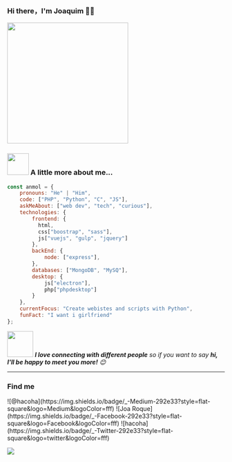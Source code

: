 ### Hi there，I'm Joaquim 🙋‍♂️

<div>
  <a href="https://hacoha.github.io" target="_blank"><img src="https://media.giphy.com/media/Vuw9m5wXviFIQ/source.gif" width="280" height="auto" /></a>
</div>

### <img src="https://media.giphy.com/media/VgCDAzcKvsR6OM0uWg/giphy.gif" width="50"> A little more about me...  

```javascript
const anmol = {
    pronouns: "He" | "Him",
    code: ["PHP", "Python", "C", "JS"],
    askMeAbout: ["web dev", "tech", "curious"],
    technologies: {
        frontend: {
          html,
          css["boostrap", "sass"],
          js["vuejs", "gulp", "jquery"]
        },
        backEnd: {
            node: ["express"],
        },
        databases: ["MongoDB", "MySQ"],
        desktop: {
            js["electron"],
            php["phpdesktop"]
        }
    },
    currentFocus: "Create webistes and scripts with Python",
    funFact: "I want i girlfriend"
};
```

<img src="https://media.giphy.com/media/LnQjpWaON8nhr21vNW/giphy.gif" width="60"> <em><b>I love connecting with different people</b> so if you want to say <b>hi, I'll be happy to meet you more!</b> 😊</em>

---
### Find me
<div>
![@hacoha](https://img.shields.io/badge/_-Medium-292e33?style=flat-square&logo=Medium&logoColor=fff)
![Joa Roque](https://img.shields.io/badge/_-Facebook-292e33?style=flat-square&logo=Facebook&logoColor=fff)
![hacoha](https://img.shields.io/badge/_-Twitter-292e33?style=flat-square&logo=twitter&logoColor=fff)
</div>


![](https://visitor-badge.glitch.me/badge?page_id=hacoa.hacoa)
